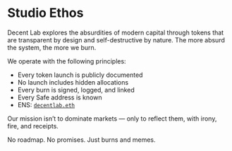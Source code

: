 # Studio Ethos

Decent Lab explores the absurdities of modern capital through tokens that are transparent by design and self-destructive by nature.  The more absurd the system, the more we burn.

We operate with the following principles:

- Every token launch is publicly documented
- No launch includes hidden allocations
- Every burn is signed, logged, and linked
- Every Safe address is known
- ENS: [`decentlab.eth`](https://app.ens.domains/name/decentlab.eth)

Our mission isn’t to dominate markets — only to reflect them, with irony, fire, and receipts.

No roadmap. No promises. Just burns and memes.
